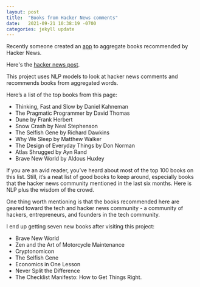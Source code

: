 ```yaml
---
layout: post
title:  "Books from Hacker News comments"
date:   2021-09-21 10:38:19 -0700
categories: jekyll update
---
```


Recently someone created an [app][1] to aggregate books recommended by Hacker News.

Here's the [hacker news post][2].

This project uses NLP models to look at hacker news comments and recommends books from aggregated words.

Here’s a list of the top books from this page:

- Thinking, Fast and Slow by Daniel Kahneman
- The Pragmatic Programmer by David Thomas
- Dune by Frank Herbert
- Snow Crash by Neal Stephenson
- The Selfish Gene by Richard Dawkins
- Why We Sleep by Matthew Walker
- The Design of Everyday Things by Don Norman
- Atlas Shrugged by Ayn Rand
- Brave New World by Aldous Huxley

If you are an avid reader, you’ve heard about most of the top 100 books on this list. Still, it’s a neat list of good books to keep around, especially books that the hacker news community mentioned in the last six months.  Here is NLP plus the wisdom of the crowd.

One thing worth mentioning is that the books recommended here are geared toward the tech and hacker news community - a community of hackers, entrepreneurs, and founders in the tech community.

I end up getting seven new books after visiting this project:
- Brave New World
- Zen and the Art of Motorcycle Maintenance
- Cryptonomicon
- The Selfish Gene
- Economics in One Lesson
- Never Split the Difference
- The Checklist Manifesto: How to Get Things Right.

[1]:	https://hacker-recommended-books.vercel.app/category/0/all-time/page/0/0
[2]:	https://news.ycombinator.com/item?id=28595967